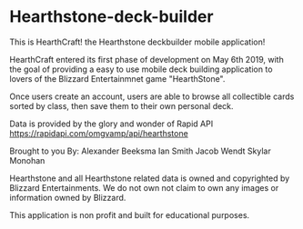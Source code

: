 # Hearthstone-deck-builder

This is HearthCraft! the Hearthstone deckbuilder mobile application!

HearthCraft entered its first phase of development on May 6th 2019, with the goal of providing
a easy to use mobile deck building application to lovers of the Blizzard Entertainmnet game "HearthStone".

Once users create an account, users are able to browse all collectible cards sorted by class, then save them to their own personal deck.

Data is provided by the glory and wonder of Rapid API https://rapidapi.com/omgvamp/api/hearthstone




Brought to you By:
Alexander Beeksma
Ian Smith 
Jacob Wendt
Skylar Monohan 




Hearthstone and all Hearthstone related data is owned and copyrighted by Blizzard Entertainments.
We do not own not claim to own any images or information owned by Blizzard. 

This application is non profit and built for educational purposes. 

